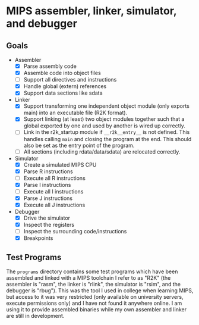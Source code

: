 # MIPS assembler, linker, simulator, and debugger

## Goals
- Assembler
  - [X] Parse assembly code
  - [X] Assemble code into object files
  - [ ] Support all directives and instructions
  - [X] Handle global (extern) references
  - [X] Support data sections like sdata
- Linker
  - [X] Support transforming one independent object module (only exports
        main) into an executable file (R2K format).
  - [X] Support linking (at least) two object modules together such that a
        global exported by one and used by another is wired up correctly.
  - [ ] Link in the r2k_startup module if `__r2k__entry__` is not defined. This
        handles calling `main` and closing the program at the end. This should
        also be set as the entry point of the program.
  - [ ] All sections (including rdata/data/sdata) are relocated correctly.
- Simulator
  - [X] Create a simulated MIPS CPU
  - [X] Parse R instructions
  - [ ] Execute all R instructions
  - [X] Parse I instructions
  - [ ] Execute all I instructions
  - [X] Parse J instructions
  - [X] Execute all J instructions
- Debugger
  - [X] Drive the simulator
  - [X] Inspect the registers
  - [ ] Inspect the surrounding code/instructions
  - [X] Breakpoints

## Test Programs
The `programs` directory contains some test programs which have been assembled
and linked with a MIPS toolchain I refer to as "R2K" (the assembler is "rasm",
the linker is "rlink", the simulator is "rsim", and the debugger is "rbug").
This was the tool I used in college when learning MIPS, but access to it was
very restricted (only available on university servers, execute permissions only)
and I have not found it anywhere online. I am using it to provide assembled
binaries while my own assembler and linker are still in development.
